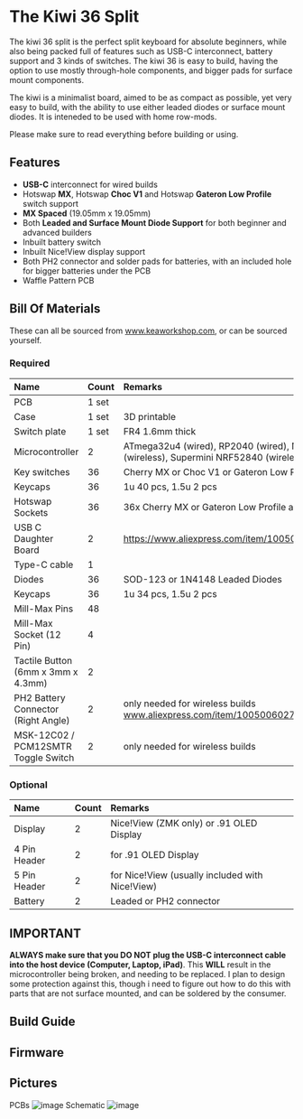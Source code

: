 # The Kiwi 36 Split
The kiwi 36 split is the perfect split keyboard for absolute beginners, while also being packed full of features such as USB-C interconnect, battery support and 3 kinds of switches.
The kiwi 36 is easy to build, having the option to use mostly through-hole components, and bigger pads for surface mount components. 

The kiwi is a minimalist board, aimed to be as compact as possible, yet very easy to build, with the ability to use either leaded diodes or surface mount diodes.
It is inteneded to be used with home row-mods.

Please make sure to read everything before building or using.

## Features
- **USB-C** interconnect for wired builds
- Hotswap **MX**, Hotswap **Choc V1** and Hotswap **Gateron Low Profile** switch support
- **MX Spaced** (19.05mm x 19.05mm)
- Both **Leaded and Surface Mount Diode Support** for both beginner and advanced builders
- Inbuilt battery switch 
- Inbuilt Nice!View display support
- Both PH2 connector and solder pads for batteries, with an included hole for bigger batteries under the PCB
- Waffle Pattern PCB

## Bill Of Materials

These can all be sourced from www.keaworkshop.com, or can be sourced yourself. 

### Required

| Name                          | Count   | Remarks                                                                                     |
|:------------------------------|:--------|:--------------------------------------------------------------------------------------------|
| PCB                           | 1 set   |                                                                                             |
| Case                          | 1 set   | 3D printable                                                                                            |
| Switch plate                  | 1 set   | FR4 1.6mm thick                                                                             |
| Microcontroller               | 2       | ATmega32u4 (wired), RP2040 (wired), Nice!Nano V2 (wireless), Supermini NRF52840 (wireless)  |
| Key switches                  | 36      | Cherry MX or Choc V1 or Gateron Low Profile                                                 |
| Keycaps                       | 36      | 1u 40 pcs, 1.5u 2 pcs                                                                       |
| Hotswap Sockets               | 36      | 36x Cherry MX or Gateron Low Profile and 36x Choc V1.                                     |
| USB C Daughter Board          | 2       | https://www.aliexpress.com/item/1005005187678366.html                                       |
| Type-C cable                  | 1       |                                                                                             |
| Diodes                        | 36      | SOD-123 or 1N4148 Leaded Diodes                                                             |
| Keycaps                       | 36      | 1u 34 pcs, 1.5u 2 pcs                                                                       |
| Mill-Max Pins                 | 48      |                                                                                             |
| Mill-Max Socket (12 Pin)      | 4       |                                                                                             |
| Tactile Button (6mm x 3mm x 4.3mm) | 2       |                                                                                             |
| PH2 Battery Connector (Right Angle) | 2       |  only needed for wireless builds www.aliexpress.com/item/1005006027334406.html                                               |
| MSK-12C02 / PCM12SMTR Toggle Switch | 2       |  only needed for wireless builds                                         |

### Optional

| Name                          | Count   | Remarks                                                                                     |
|:------------------------------|:--------|:--------------------------------------------------------------------------------------------|
| Display                       | 2       | Nice!View (ZMK only) or .91 OLED Display                                                               |
| 4 Pin Header                 | 2       |  for .91 OLED Display                                                                                       |
| 5 Pin Header   | 2 | for Nice!View (usually included with Nice!View)
| Battery                 | 2       | Leaded or PH2 connector                                                |

## IMPORTANT

**ALWAYS make sure that you DO NOT plug the USB-C interconnect cable into the host device (Computer, Laptop, iPad)**. This **WILL** result in the microcontroller being broken, and needing to be replaced.
I plan to design some protection against this, though i need to figure out how to do this with parts that are not surface mounted, and can be soldered by the consumer.

## Build Guide

## Firmware

## Pictures

PCBs
![image](https://github.com/user-attachments/assets/42b4ee55-afd8-48ba-817e-26e9f39e5572)
Schematic
![image](https://github.com/user-attachments/assets/f8483d3e-f5d2-4615-abce-0e77aa9b9c7d)

